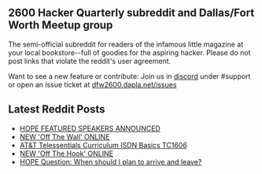 ## 2600 Hacker Quarterly subreddit and Dallas/Fort Worth Meetup group
The semi-official subreddit for readers of the infamous little magazine at your local bookstore--full of goodies for the aspiring hacker. Please do not post links that violate the reddit's user agreement.

Want to see a new feature or contribute: 
Join us in [discord](https://dfw2600.dapla.net/chat) under #support or open an issue ticket at [dfw2600.dapla.net/issues](https://dfw2600.dapla.net/issues)

## Latest Reddit Posts
<!-- BLOG-POST-LIST:START -->
- [HOPE FEATURED SPEAKERS ANNOUNCED](https://2600.com/content/hope-featured-speakers-announced)
- [NEW 'Off The Wall' ONLINE](https://2600.com/wall/17-06-2025)
- [AT&T Telessentials Curriculum ISDN Basics TC1606](https://www.reddit.com/r/2600/comments/1l9fqie/att_telessentials_curriculum_isdn_basics_tc1606/)
- [NEW 'Off The Hook' ONLINE](https://2600.com/hook/11-06-2025)
- [HOPE Question: When should I plan to arrive and leave?](https://www.reddit.com/r/2600/comments/1l7z4r6/hope_question_when_should_i_plan_to_arrive_and/)
<!-- BLOG-POST-LIST:END -->

